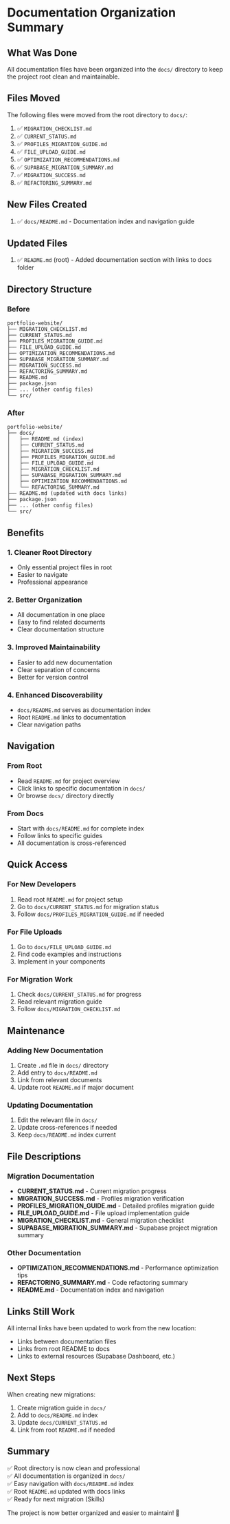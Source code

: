 # Documentation Organization Summary

## What Was Done

All documentation files have been organized into the `docs/` directory to keep the project root clean and maintainable.

## Files Moved

The following files were moved from the root directory to `docs/`:

1. ✅ `MIGRATION_CHECKLIST.md`
2. ✅ `CURRENT_STATUS.md`
3. ✅ `PROFILES_MIGRATION_GUIDE.md`
4. ✅ `FILE_UPLOAD_GUIDE.md`
5. ✅ `OPTIMIZATION_RECOMMENDATIONS.md`
6. ✅ `SUPABASE_MIGRATION_SUMMARY.md`
7. ✅ `MIGRATION_SUCCESS.md`
8. ✅ `REFACTORING_SUMMARY.md`

## New Files Created

1. ✅ `docs/README.md` - Documentation index and navigation guide

## Updated Files

1. ✅ `README.md` (root) - Added documentation section with links to docs folder

## Directory Structure

### Before

```
portfolio-website/
├── MIGRATION_CHECKLIST.md
├── CURRENT_STATUS.md
├── PROFILES_MIGRATION_GUIDE.md
├── FILE_UPLOAD_GUIDE.md
├── OPTIMIZATION_RECOMMENDATIONS.md
├── SUPABASE_MIGRATION_SUMMARY.md
├── MIGRATION_SUCCESS.md
├── REFACTORING_SUMMARY.md
├── README.md
├── package.json
├── ... (other config files)
└── src/
```

### After

```
portfolio-website/
├── docs/
│   ├── README.md (index)
│   ├── CURRENT_STATUS.md
│   ├── MIGRATION_SUCCESS.md
│   ├── PROFILES_MIGRATION_GUIDE.md
│   ├── FILE_UPLOAD_GUIDE.md
│   ├── MIGRATION_CHECKLIST.md
│   ├── SUPABASE_MIGRATION_SUMMARY.md
│   ├── OPTIMIZATION_RECOMMENDATIONS.md
│   └── REFACTORING_SUMMARY.md
├── README.md (updated with docs links)
├── package.json
├── ... (other config files)
└── src/
```

## Benefits

### 1. Cleaner Root Directory

- Only essential project files in root
- Easier to navigate
- Professional appearance

### 2. Better Organization

- All documentation in one place
- Easy to find related documents
- Clear documentation structure

### 3. Improved Maintainability

- Easier to add new documentation
- Clear separation of concerns
- Better for version control

### 4. Enhanced Discoverability

- `docs/README.md` serves as documentation index
- Root `README.md` links to documentation
- Clear navigation paths

## Navigation

### From Root

- Read `README.md` for project overview
- Click links to specific documentation in `docs/`
- Or browse `docs/` directory directly

### From Docs

- Start with `docs/README.md` for complete index
- Follow links to specific guides
- All documentation is cross-referenced

## Quick Access

### For New Developers

1. Read root `README.md` for project setup
2. Go to `docs/CURRENT_STATUS.md` for migration status
3. Follow `docs/PROFILES_MIGRATION_GUIDE.md` if needed

### For File Uploads

1. Go to `docs/FILE_UPLOAD_GUIDE.md`
2. Find code examples and instructions
3. Implement in your components

### For Migration Work

1. Check `docs/CURRENT_STATUS.md` for progress
2. Read relevant migration guide
3. Follow `docs/MIGRATION_CHECKLIST.md`

## Maintenance

### Adding New Documentation

1. Create `.md` file in `docs/` directory
2. Add entry to `docs/README.md`
3. Link from relevant documents
4. Update root `README.md` if major document

### Updating Documentation

1. Edit the relevant file in `docs/`
2. Update cross-references if needed
3. Keep `docs/README.md` index current

## File Descriptions

### Migration Documentation

- **CURRENT_STATUS.md** - Current migration progress
- **MIGRATION_SUCCESS.md** - Profiles migration verification
- **PROFILES_MIGRATION_GUIDE.md** - Detailed profiles migration guide
- **FILE_UPLOAD_GUIDE.md** - File upload implementation guide
- **MIGRATION_CHECKLIST.md** - General migration checklist
- **SUPABASE_MIGRATION_SUMMARY.md** - Supabase project migration summary

### Other Documentation

- **OPTIMIZATION_RECOMMENDATIONS.md** - Performance optimization tips
- **REFACTORING_SUMMARY.md** - Code refactoring summary
- **README.md** - Documentation index and navigation

## Links Still Work

All internal links have been updated to work from the new location:

- Links between documentation files
- Links from root README to docs
- Links to external resources (Supabase Dashboard, etc.)

## Next Steps

When creating new migrations:

1. Create migration guide in `docs/`
2. Add to `docs/README.md` index
3. Update `docs/CURRENT_STATUS.md`
4. Link from root `README.md` if needed

## Summary

✅ Root directory is now clean and professional  
✅ All documentation is organized in `docs/`  
✅ Easy navigation with `docs/README.md` index  
✅ Root `README.md` updated with docs links  
✅ Ready for next migration (Skills)  

The project is now better organized and easier to maintain! 🎉
